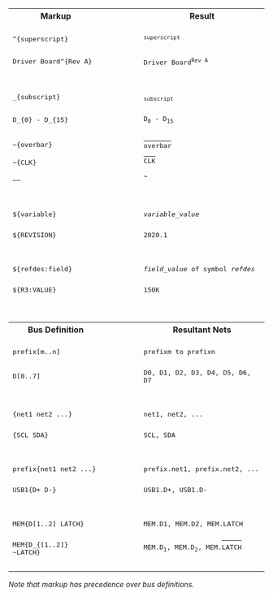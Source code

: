 <table>
    <tr>
        <th>Markup</th>
        <th></th>
        <th>Result</th>
    </tr>
    <tr>
        <td>&nbsp;<br><samp>^{superscript}</samp></td>
        <td></td>
        <td>&nbsp;<br><samp><sup>superscript</sup>&nbsp;</samp></td>
    </tr>
    <tr>
        <td>&nbsp;<br><samp>Driver Board^{Rev A}</samp></td>
        <td></td>
        <td>&nbsp;<br><samp>Driver Board<sup>Rev A</sup></samp></td>
    </tr>
    <tr>
        <td><br></td>
    </tr>
    <tr>
        <td>&nbsp;<br><samp>_{subscript}</samp></td>
        <td></td>
        <td>&nbsp;<br><samp><sub>subscript</sub>&nbsp;</samp></td>
    </tr>
    <tr>
        <td>&nbsp;<br><samp>D_{0} - D_{15}</samp></td>
        <td></td>
        <td>&nbsp;<br><samp>D<sub>0</sub> - D<sub>15</sub></samp></td>
    </tr>
    <tr>
        <td></td>
    </tr>
    <tr>
        <td> &nbsp;<br><samp>~{overbar}</samp><br> &nbsp;<br><samp>~{CLK}</samp><br> &nbsp;<br><samp>~~</samp> </td>
        <td></td>
        <td> <samp><u>&nbsp;&nbsp;&nbsp;&nbsp;&nbsp;&nbsp;&nbsp;</u></samp><br> <samp>overbar</samp><br> <samp><u>&nbsp;&nbsp;&nbsp;</u></samp><br> <samp>CLK</samp><br> <samp>&nbsp;</samp><br> <samp>~</samp> </td>
    </tr>
    <tr>
        <td><br></td>
    </tr>
    <tr>
        <td>&nbsp;<br><samp>${variable}</samp></td>
        <td></td>
        <td>&nbsp;<br><samp><i>variable_value</i></samp></td>
    </tr>
    <tr>
        <td>&nbsp;<br><samp>${REVISION}</samp></td>
        <td></td>
        <td>&nbsp;<br><samp>2020.1</samp></td>
    </tr>
    <tr>
        <td><br></td>
    </tr>
    <tr>
        <td>&nbsp;<br><samp>${refdes:field}</samp></td>
        <td></td>
        <td>&nbsp;<br><samp><i>field_value</i> of symbol <i>refdes</i></samp></td>
    </tr>
    <tr>
        <td>&nbsp;<br><samp>${R3:VALUE}</samp></td>
        <td></td>
        <td>&nbsp;<br><samp>150K</samp></td>
    </tr>
    <tr>
        <td><br></td>
    </tr>
    <tr>
        <td><br></td>
    </tr>
    <tr>
        <th>Bus Definition</th>
        <th>&nbsp;&nbsp;&nbsp;&nbsp;&nbsp;&nbsp;&nbsp;&nbsp;&nbsp;&nbsp;&nbsp;&nbsp;&nbsp;</th>
        <th>Resultant Nets</th>
    </tr>
    <tr>
        <td>&nbsp;<br><samp>prefix[m..n]</samp></td>
        <td></td>
        <td>&nbsp;<br><samp>prefixm to prefixn</samp></td>
    </tr>
    <tr>
        <td>&nbsp;<br><samp>D[0..7]</samp></td>
        <td></td>
        <td>&nbsp;<br><samp>D0, D1, D2, D3, D4, D5, D6, D7</samp></td>
    </tr>
    <tr>
        <td><br></td>
    </tr>
    <tr>
        <td>&nbsp;<br><samp>{net1 net2 ...}</samp></td>
        <td></td>
        <td>&nbsp;<br><samp>net1, net2, ...</samp></td>
    </tr>
    <tr>
        <td>&nbsp;<br><samp>{SCL SDA}</samp></td>
        <td></td>
        <td>&nbsp;<br><samp>SCL, SDA</samp></td>
    </tr>
    <tr>
        <td><br></td>
    </tr>
    <tr>
        <td>&nbsp;<br><samp>prefix{net1 net2 ...}</samp></td>
        <td></td>
        <td>&nbsp;<br><samp>prefix.net1, prefix.net2, ...</samp></td>
    </tr>
    <tr>
        <td>&nbsp;<br><samp>USB1{D+ D-}</samp></td>
        <td></td>
        <td>&nbsp;<br><samp>USB1.D+, USB1.D-</samp></td>
    </tr>
    <tr>
        <td><br></td>
    </tr>
    <tr>
        <td>&nbsp;<br><samp>MEM{D[1..2] LATCH}</samp></td>
        <td></td>
        <td>&nbsp;<br> <samp>MEM.D1, MEM.D2, MEM.LATCH</samp> </td>
    </tr>
    <tr>
        <td>&nbsp;<br><samp>MEM{D_{[1..2]} ~LATCH}</samp></td>
        <td></td>
        <td> <samp>&nbsp;&nbsp;&nbsp;&nbsp;&nbsp;<sub>&nbsp;</sub>&nbsp; &nbsp;&nbsp;&nbsp;&nbsp;&nbsp;<sub>&nbsp;</sub>&nbsp; &nbsp;&nbsp;&nbsp;&nbsp;<u>&nbsp;&nbsp;&nbsp;&nbsp;&nbsp;</u></samp><br> <samp>MEM.D<sub>1</sub>, MEM.D<sub>2</sub>, MEM.LATCH</samp> </td>
    </tr>
    <tr>
        <td><br></td>
    </tr>
</table>
<p></p>
<p></p>
<i>Note that markup has precedence over bus definitions.</i>

